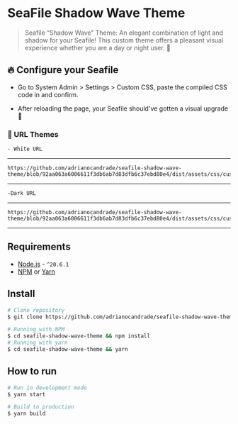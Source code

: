 # SeaFile Shadow Wave Theme

> Seafile “Shadow Wave” Theme: An elegant combination of light and shadow for your Seafile! This custom theme offers a pleasant visual experience whether you are a day or night user. 🥰

## 🔥 Configure your Seafile

- Go to System Admin > Settings > Custom CSS, paste the compiled CSS code in and confirm.

- After reloading the page, your Seafile should've gotten a visual upgrade 🥰


### 💎 URL Themes

    - White URL
---
    https://github.com/adrianocandrade/seafile-shadow-wave-theme/blob/92aa063a6006611f3db6ab7d83dfb6c37ebd80e4/dist/assets/css/custom.css
---
    -Dark URL
---
    https://github.com/adrianocandrade/seafile-shadow-wave-theme/blob/92aa063a6006611f3db6ab7d83dfb6c37ebd80e4/dist/assets/css/customDark.css
---


## Requirements

- [Node.js](https://nodejs.org/) - `^20.6.1`
- [NPM](https://www.npmjs.com/) or [Yarn](https://yarnpkg.com/)

## Install

```sh
# Clone repository
$ git clone https://github.com/adrianocandrade/seafile-shadow-wave-theme

# Running with NPM
$ cd seafile-shadow-wave-theme && npm install
# Running with yarn
$ cd seafile-shadow-wave-theme && yarn

```

## How to run

```sh
# Run in development mode
$ yarn start
```

```sh
# Build to production
$ yarn build
```
